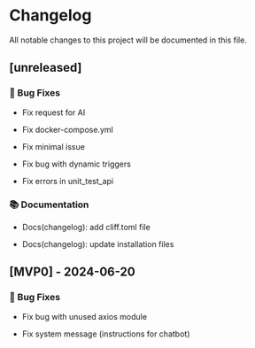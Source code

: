 # Changelog

All notable changes to this project will be documented in this file.

## [unreleased]

### 🐛 Bug Fixes

- Fix request for AI

- Fix docker-compose.yml

- Fix minimal issue

- Fix bug with dynamic triggers

- Fix errors in unit_test_api


### 📚 Documentation

- Docs(changelog): add cliff.toml file

- Docs(changelog): update installation files


## [MVP0] - 2024-06-20

### 🐛 Bug Fixes

- Fix bug with unused axios module

- Fix system message (instructions for chatbot)


<!-- generated by git-cliff -->
